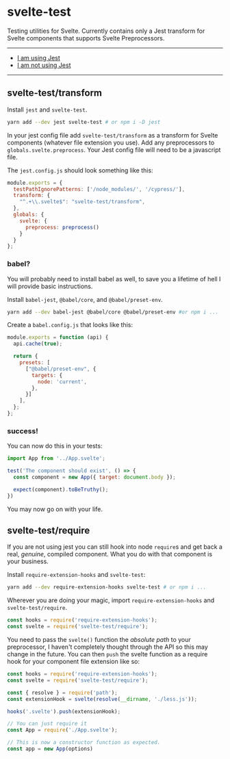 # svelte-test

Testing utilities for Svelte. Currently contains only a Jest transform for Svelte components that supports Svelte Preprocessors.

---

- [I am using Jest](#svelte-testtransform)
- [I am not using Jest](#svelte-testrequire)

---

## svelte-test/transform

Install `jest` and `svelte-test`.

```bash
yarn add --dev jest svelte-test # or npm i -D jest
```

In your jest config file add `svelte-test/transform` as a transform for Svelte components (whatever file extension you use). Add any preprocessors to `globals.svelte.preprocess`. Your Jest config file will need to be a javascript file.


The `jest.config.js` should look something like this:

```js
module.exports = {
  testPathIgnorePatterns: ['/node_modules/', '/cypress/'],
  transform: {
    "^.+\\.svelte$": "svelte-test/transform",
  },
  globals: {
    svelte: {
      preprocess: preprocess()
    }
  }
};
```

### babel?

You will probably need to install babel as well, to save you a lifetime of hell I will provide basic instructions.

Install `babel-jest`, `@babel/core`, and `@babel/preset-env`.

```bash
yarn add --dev babel-jest @babel/core @babel/preset-env #or npm i ...
```

Create a `babel.config.js` that looks like this:

```js
module.exports = function (api) {
  api.cache(true);

  return {
    presets: [
      ["@babel/preset-env", {
        targets: {
          node: 'current',
        },
      }]
    ],
  };
};
```

### success!

You can now do this in your tests:

```js
import App from '../App.svelte';

test('The component should exist', () => {
  const component = new App({ target: document.body });

  expect(component).toBeTruthy();
})
```

You may now go on with your life.

## svelte-test/require

If you are not using jest you can still hook into node `require`s and get back a real, *genuine*, compiled component. What you do with that component is your business.

Install `require-extension-hooks` and `svelte-test`:

```bash
yarn add --dev require-extension-hooks svelte-test # or npm i ...
```

Wherever you are doing your magic, import `require-extension-hooks` and `svelte-test/require`. 


```js
const hooks = require('require-extension-hooks');
const svelte = require('svelte-test/require');
```

You need to pass the `svelte()` function the *absolute path* to your preprocessor, I haven't completely thought through the API so this may change in the future. You can then `push` the svelte function as a require hook for your component file extension like so:

```js
const hooks = require('require-extension-hooks');
const svelte = require('svelte-test/require');

const { resolve } = require('path');
const extensionHook = svelte(resolve(__dirname, './less.js'));

hooks('.svelte').push(extensionHook);

// You can just require it
const App = require('./App.svelte');

// This is now a constructor function as expected.
const app = new App(options)
```



